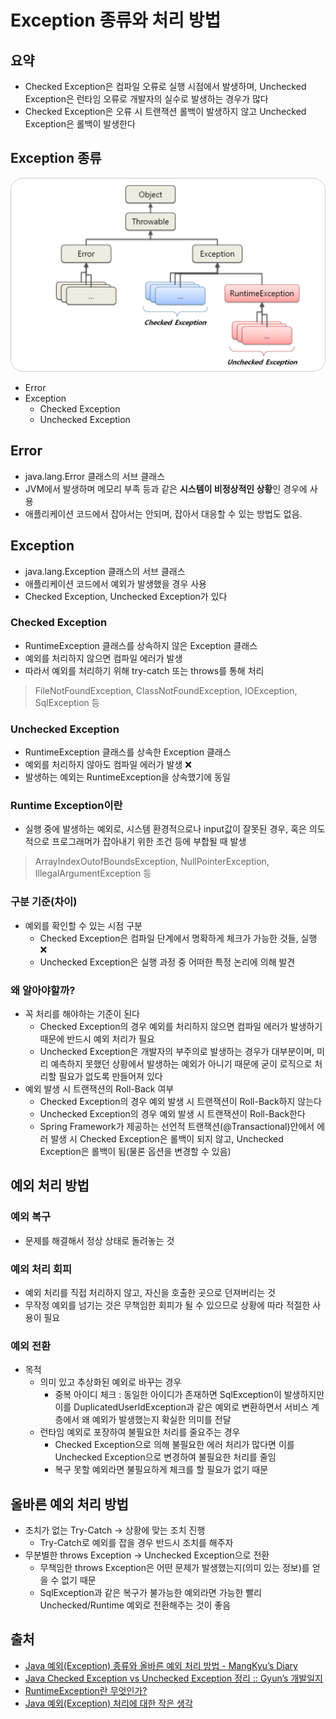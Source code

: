 # Exception 종류와 처리 방법

## 요약
- Checked Exception은 컴파일 오류로 실행 시점에서 발생하며, Unchecked Exception은 런타임 오류로 개발자의 실수로 발생하는 경우가 많다
- Checked Exception은 오류 시 트랜잭션 롤백이 발생하지 않고 Unchecked Exception은 롤백이 발생한다

## Exception 종류
![Exception 종류](https://github.com/leeejuhyeong/images/blob/main/no-study-no-future/Java/Exception%20%E1%84%8C%E1%85%A9%E1%86%BC%E1%84%85%E1%85%B2.jpeg?raw=true)
  
- Error
- Exception
	- Checked Exception
	- Unchecked Exception
  
  
## Error
- java.lang.Error 클래스의 서브 클래스
- JVM에서 발생하며 메모리 부족 등과 같은 **시스템이 비정상적인 상황**인 경우에 사용
- 애플리케이션 코드에서 잡아서는 안되며, 잡아서 대응할 수 있는 방법도 없음.
  
  
## Exception
- java.lang.Exception 클래스의 서브 클래스
- 애플리케이션 코드에서 예외가 발생했을 경우 사용
- Checked Exception, Unchecked Exception가 있다
  
### Checked Exception
- RuntimeException 클래스를 상속하지 않은 Exception 클래스
- 예외를 처리하지 않으면 컴파일 에러가 발생
- 따라서 예외를 처리하기 위해 try-catch 또는 throws를 통해 처리
> FileNotFoundException, ClassNotFoundException, IOException, SqlException 등  
  
### Unchecked Exception
- RuntimeException 클래스를 상속한 Exception 클래스
- 예외를 처리하지 않아도 컴파일 에러가 발생 ❌
- 발생하는 예외는 RuntimeException을 상속했기에 동일
  
### Runtime Exception이란
- 실행 중에 발생하는 예외로, 시스템 환경적으로나 input값이 잘못된 경우, 혹은 의도적으로 프로그래머가 잡아내기 위한 조건 등에 부합될 때 발생
> ArrayIndexOutofBoundsException, NullPointerException, IllegalArgumentException 등  
  
### 구분 기준(차이)
- 예외를 확인할 수 있는 시점 구분
	- Checked Exception은 컴파일 단계에서 명확하게 체크가 가능한 것들, 실행 ❌
	- Unchecked Exception은 실행 과정 중 어떠한 특정 논리에 의해 발견
  
### 왜 알아야할까?
- 꼭 처리를 해야하는 기준이 된다
	- Checked Exception의 경우 예외를 처리하지 않으면 컴파일 에러가 발생하기 때문에 반드시 예외 처리가 필요
	- Unchecked Exception은 개발자의 부주의로 발생하는 경우가 대부분이며, 미리 예측하지 못했던 상황에서 발생하는 예외가 아니기 때문에 굳이 로직으로 처리할 필요가 없도록 만들어져 있다
- 예외 발생 시 트랜잭션의 Roll-Back 여부
	- Checked Exception의 경우 예외 발생 시  트랜잭션이 Roll-Back하지 않는다
	- Unchecked Exception의 경우 예외 발생 시 트랜잭션이 Roll-Back한다
	- Spring Framework가 제공하는 선언적 트랜잭션(@Transactional)안에서 에러 발생 시 Checked Exception은 롤백이 되지 않고, Unchecked Exception은 롤백이 됨(물론 옵션을 변경할 수 있음)
  
  
## 예외 처리 방법
### 예외 복구
- 문제를 해결해서 정상 상태로 돌려놓는 것
  
### 예외 처리 회피
- 예외 처리를 직접 처리하지 않고, 자신을 호출한 곳으로 던져버리는 것
- 무작정 예외를 넘기는 것은 무책임한 회피가 될 수 있으므로 상황에 따라 적절한 사용이 필요
  
### 예외 전환
- 목적
	- 의미 있고 추상화된 예외로 바꾸는 경우
		- 중복 아이디 체크 : 동일한 아이디가 존재하면 SqlException이 발생하지만 이를 DuplicatedUserIdException과 같은 예외로 변환하면서 서비스 계층에서 왜 예외가 발생했는지 확실한 의미를 전달
	- 런타임 예외로 포장하여 불필요한 처리를 줄요주는 경우
		- Checked Exception으로 의해 불필요한 에러 처리가 많다면 이를 Unchecked Exception으로 변경하여 불필요한 처리를 줄임
		- 복구 못할 예외라면 불필요하게 체크를 할 필요가 없기 때문
  
  
## 올바른 예외 처리 방법
- 조치가 없는 Try-Catch → 상황에 맞는 조치 진행
	- Try-Catch로 예외를 잡을 경우 반드시 조치를 해주자
- 무분별한 throws Exception → Unchecked Exception으로 전환
	- 무책임한 throws Exception은 어떤 문제가 발생했는지(의미 있는 정보)를 얻을 수 없기 때문
	- SqlException과 같은 복구가 불가능한 예외라면 가능한 빨리 Unchecked/Runtime 예외로 전환해주는 것이 좋음
  
  
## 출처
- [Java 예외(Exception) 종류와 올바른 예외 처리 방법 - MangKyu’s Diary](https://mangkyu.tistory.com/152)
- [Java Checked Exception vs Unchecked Exception 정리 :: Gyun’s 개발일지](https://devlog-wjdrbs96.tistory.com/351)
- [RuntimeException란 무엇인가?](https://nhj12311.tistory.com/204)
- [Java 예외(Exception) 처리에 대한 작은 생각](https://www.nextree.co.kr/p3239/)